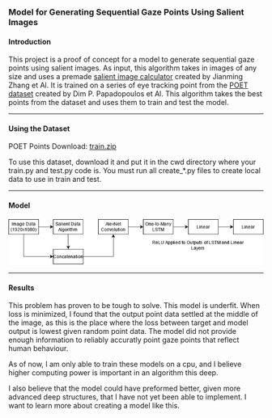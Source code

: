 ### **Model for Generating Sequential Gaze Points Using Salient Images**

#### Introduction
This project is a proof of concept for a model to generate sequential gaze points using salient images. As input, this algorithm takes in images of any size and uses a premade [salient
image calculator](https://github.com/yhenon/pyimgsaliency) created by Jianming Zhang et Al. It is trained on a series of eye tracking point from the [POET dataset](http://calvin-vision.net/datasets/poet-dataset/)
created by Dim P. Papadopoulos et Al. This algorithm takes the best points from the dataset and uses them to train and test the model.

------------------------------------------------------------------

#### Using the Dataset
POET Points Download: [train.zip](http://calvin-vision.net/datasets/poet-dataset/)

To use this dataset, download it and put it in the cwd directory where your train.py and test.py code is. You must run all create_*.py files to create local data to use in
train and test.

------------------------------------------------------------------

#### Model
![Failed to Find Model](https://github.com/nvinden/SequentialSalientGazePath/blob/main/SequentialModel.png)

------------------------------------------------------------------

#### Results

This problem has proven to be tough to solve. This model is underfit. When loss is minimized, I found that the output point data settled at the middle of the image, as this
is the place where the loss between target and model output is lowest given random point data. The model did not provide enough information to reliably accuratly point
gaze points that reflect human behaviour.

As of now, I am only able to train these models on a cpu, and I believe higher computing power is important in an algorithm this deep.

I also believe that the model could have preformed better, given more advanced deep structures, that I have not yet been able to implement. I want to learn more about
creating a model like this.

